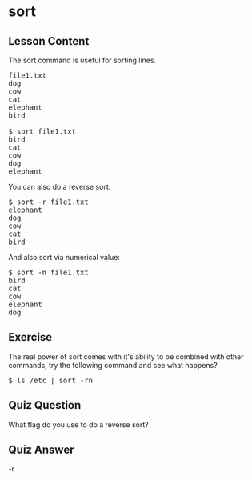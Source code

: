 # sort

## Lesson Content

The sort command is useful for sorting lines.

<pre>
file1.txt
dog
cow
cat
elephant
bird

$ sort file1.txt
bird
cat
cow
dog
elephant
</pre>

You can also do a reverse sort: 

<pre>$ sort -r file1.txt
elephant
dog
cow
cat
bird
</pre>

And also sort via numerical value: 

<pre>$ sort -n file1.txt
bird
cat
cow
elephant
dog
</pre>

## Exercise

The real power of sort comes with it's ability to be combined with other commands, try the following command and see what happens?

<pre>$ ls /etc | sort -rn</pre>

## Quiz Question

What flag do you use to do a reverse sort?

## Quiz Answer

-r